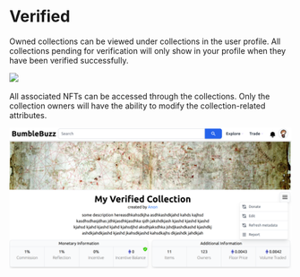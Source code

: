 # Verified

Owned collections can be viewed under collections in the user profile. All collections pending for verification will only show in your profile when they have been verified successfully.

![](../.gitbook/assets/profile\_collections.png)

All associated NFTs can be accessed through the collections. Only the collection owners will have the ability to modify the collection-related attributes.

![](../.gitbook/assets/collection.png)
